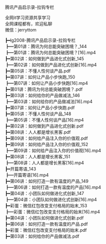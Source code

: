 腾讯产品启示录-拉钩专栏

全网it学习资源共享学习<br>全网课程都有，欢迎私聊<br>微信：jerryttom<br>

┣━lg2008-腾讯产品启示录-拉钩专栏<br> ┣━第01讲：腾讯为何总能突破困境？_144<br> ┣━第01讲：腾讯为何总能突破困境？[16].mp4<br> ┣━第02讲：如何做到产品进化式创新_145<br> ┣━第02讲：如何做到产品进化式创新[16].mp4<br> ┣━第05讲：不懂人性何谈产品.pdf<br> ┣━第07讲：如何让产品小步快跑_150<br> ┣━第07讲：如何让产品小步快跑[16].mp4<br> ┣━第01讲：腾讯为何总能突破困境？.pdf<br> ┣━第03讲：如何给你的产品做减法_146<br> ┣━第03讲：如何给你的产品做减法[16].mp4<br> ┣━第07讲：如何让产品小步快跑.pdf<br> ┣━第05讲：不懂人性何谈产品_148<br> ┣━第05讲：不懂人性何谈产品[16].mp4<br> ┣━第02讲：如何做到产品进化式创新.pdf<br> ┣━第08讲：人人都是增长黑客.pdf<br> ┣━第09讲：如何给产品注入你的价值观.pdf<br> ┣━第09讲：如何给产品注入你的价值观_152<br> ┣━第09讲：如何给产品注入你的价值观[16].mp4<br> ┣━第08讲：人人都是增长黑客_151<br> ┣━第08讲：人人都是增长黑客[16].mp4<br> ┣━开篇寄语_143<br> ┣━开篇寄语[16].mp4<br> ┣━第06讲：如何打造一款有温度的产品_149<br> ┣━第06讲：如何打造一款有温度的产品[16].mp4<br> ┣━第04讲：小团队如何做进化式创新_147<br> ┣━第04讲：小团队如何做进化式创新[16].mp4<br> ┣━彩蛋：微信红包改变支付格局的始末_153<br> ┣━彩蛋：微信红包改变支付格局的始末[16].mp4<br> ┣━第04讲：小团队如何做进化式创新.pdf<br> ┣━第06讲：如何打造一款有温度的产品.pdf<br> ┣━彩蛋：微信红包改变支付格局的始末.pdf<br> ┣━第03讲：如何给你的产品做减法.pdf